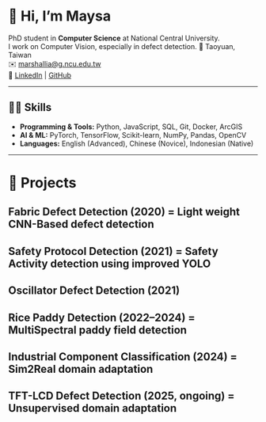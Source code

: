 # 👋 Hi, I’m Maysa
PhD student in **Computer Science** at National Central University.  
I work on Computer Vision, especially in defect detection.
📍 Taoyuan, Taiwan  
✉️ [marshallia@g.ncu.edu.tw](mailto:marshallia@g.ncu.edu.tw)  
🔗 [LinkedIn](https://www.linkedin.com/in/maysa-marshallia/) | [GitHub](https://github.com/marshallia)

---

## 👩‍💻 Skills
- **Programming & Tools:** Python, JavaScript, SQL, Git, Docker, ArcGIS  
- **AI & ML:** PyTorch, TensorFlow, Scikit-learn, NumPy, Pandas, OpenCV  
- **Languages:** English (Advanced), Chinese (Novice), Indonesian (Native)  

---

# 🚀 Projects

## Fabric Defect Detection (2020) = Light weight CNN-Based defect detection
## Safety Protocol Detection (2021) = Safety Activity detection using improved YOLO
## Oscillator Defect Detection (2021)
## Rice Paddy Detection (2022–2024) = MultiSpectral paddy field detection
## Industrial Component Classification (2024) = Sim2Real domain adaptation
## TFT-LCD Defect Detection (2025, ongoing) = Unsupervised domain adaptation
